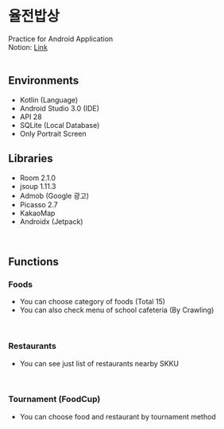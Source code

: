# 율전밥상
Practice for Android Application
<br>
Notion: [Link](https://www.notion.so/bearhunter49/9e4ad4290dd145e093d1809a2d8f0dbb)
<br>
<br>

## Environments
- Kotlin (Language)
- Android Studio 3.0 (IDE)
- API 28
- SQLite (Local Database)
- Only Portrait Screen

## Libraries
- Room 2.1.0
- jsoup 1.11.3
- Admob (Google 광고)
- Picasso 2.7
- KakaoMap
- Androidx (Jetpack)
<br>

## Functions
### Foods
- You can choose category of foods (Total 15)
- You can also check menu of school cafeteria (By Crawling)
<br>

### Restaurants
- You can see just list of restaurants nearby SKKU
<br>

### Tournament (FoodCup)
- You can choose food and restaurant by tournament method
<br>

